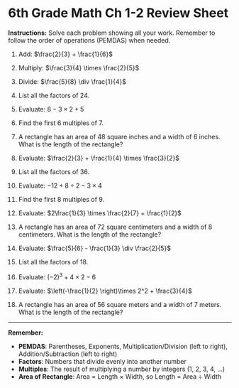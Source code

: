 # 6th Grade Math Ch 1-2 Review Sheet

**Instructions:** Solve each problem showing all your work. Remember to follow the order of operations (PEMDAS) when needed.

1. Add: $\frac{2}{3} + \frac{1}{6}$

2. Multiply: $\frac{3}{4} \times \frac{2}{5}$

3. Divide: $\frac{5}{8} \div \frac{1}{4}$

4. List all the factors of 24.

5. Evaluate: $8 - 3 \times 2 + 5$

6. Find the first 6 multiples of 7.

7. A rectangle has an area of 48 square inches and a width of 6 inches. What is the length of the rectangle?

8. Evaluate: $\frac{2}{3} + \frac{1}{4} \times \frac{3}{2}$

9. List all the factors of 36.

10. Evaluate: $-12 + 8 \div 2 - 3 \times 4$

11. Find the first 8 multiples of 9.

12. Evaluate: $2\frac{1}{3} \times \frac{2}{7} + \frac{1}{2}$

13. A rectangle has an area of 72 square centimeters and a width of 8 centimeters. What is the length of the rectangle?

14. Evaluate: $\frac{5}{6} - \frac{1}{3} \div \frac{2}{5}$

15. List all the factors of 18.

16. Evaluate: $(-2)^3 + 4 \times 2 - 6$

17. Evaluate: $\left(-\frac{1}{2} \right)\times 2^2 + \frac{3}{4}$

18. A rectangle has an area of 56 square meters and a width of 7 meters. What is the length of the rectangle?

---

**Remember:**
- **PEMDAS**: Parentheses, Exponents, Multiplication/Division (left to right), Addition/Subtraction (left to right)
- **Factors**: Numbers that divide evenly into another number
- **Multiples**: The result of multiplying a number by integers (1, 2, 3, 4, ...)
- **Area of Rectangle**: Area = Length × Width, so Length = Area ÷ Width
